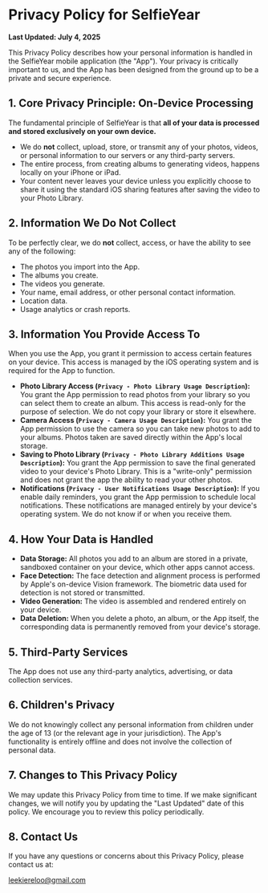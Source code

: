 # Privacy Policy for SelfieYear

**Last Updated: July 4, 2025**

This Privacy Policy describes how your personal information is handled in the SelfieYear mobile application (the "App"). Your privacy is critically important to us, and the App has been designed from the ground up to be a private and secure experience.

## 1. Core Privacy Principle: On-Device Processing

The fundamental principle of SelfieYear is that **all of your data is processed and stored exclusively on your own device.**

*   We do **not** collect, upload, store, or transmit any of your photos, videos, or personal information to our servers or any third-party servers.
*   The entire process, from creating albums to generating videos, happens locally on your iPhone or iPad.
*   Your content never leaves your device unless you explicitly choose to share it using the standard iOS sharing features after saving the video to your Photo Library.

## 2. Information We Do Not Collect

To be perfectly clear, we do **not** collect, access, or have the ability to see any of the following:
*   The photos you import into the App.
*   The albums you create.
*   The videos you generate.
*   Your name, email address, or other personal contact information.
*   Location data.
*   Usage analytics or crash reports.

## 3. Information You Provide Access To

When you use the App, you grant it permission to access certain features on your device. This access is managed by the iOS operating system and is required for the App to function.

*   **Photo Library Access (`Privacy - Photo Library Usage Description`):** You grant the App permission to read photos from your library so you can select them to create an album. This access is read-only for the purpose of selection. We do not copy your library or store it elsewhere.
*   **Camera Access (`Privacy - Camera Usage Description`):** You grant the App permission to use the camera so you can take new photos to add to your albums. Photos taken are saved directly within the App's local storage.
*   **Saving to Photo Library (`Privacy - Photo Library Additions Usage Description`):** You grant the App permission to save the final generated video to your device's Photo Library. This is a "write-only" permission and does not grant the app the ability to read your other photos.
*   **Notifications (`Privacy - User Notifications Usage Description`):** If you enable daily reminders, you grant the App permission to schedule local notifications. These notifications are managed entirely by your device's operating system. We do not know if or when you receive them.

## 4. How Your Data is Handled

*   **Data Storage:** All photos you add to an album are stored in a private, sandboxed container on your device, which other apps cannot access.
*   **Face Detection:** The face detection and alignment process is performed by Apple's on-device Vision framework. The biometric data used for detection is not stored or transmitted.
*   **Video Generation:** The video is assembled and rendered entirely on your device.
*   **Data Deletion:** When you delete a photo, an album, or the App itself, the corresponding data is permanently removed from your device's storage.

## 5. Third-Party Services

The App does not use any third-party analytics, advertising, or data collection services.

## 6. Children's Privacy

We do not knowingly collect any personal information from children under the age of 13 (or the relevant age in your jurisdiction). The App's functionality is entirely offline and does not involve the collection of personal data.

## 7. Changes to This Privacy Policy

We may update this Privacy Policy from time to time. If we make significant changes, we will notify you by updating the "Last Updated" date of this policy. We encourage you to review this policy periodically.

## 8. Contact Us

If you have any questions or concerns about this Privacy Policy, please contact us at:

leekiereloo@gmail.com
